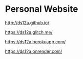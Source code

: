 # Personal Website

http://ds12a.github.io/

https://ds12a.glitch.me/

https://ds12a.herokuapp.com/

https://ds12a.onrender.com/
